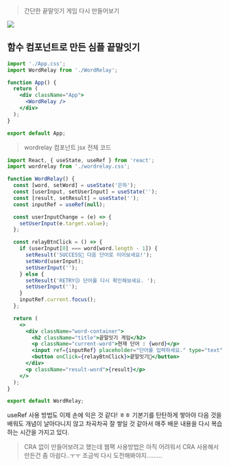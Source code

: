 > 간단한 끝말잇기 게임 다시 만들어보기

![](https://velog.velcdn.com/images/reasonz/post/2eccd273-8c23-47de-a902-a6024aa8d4a5/image.gif)

## 함수 컴포넌트로 만든 심플 끝말잇기

```jsx
import './App.css';
import WordRelay from './WordRelay';

function App() {
  return (
    <div className="App">
      <WordRelay />
    </div>
  );
}

export default App;
```

> wordrelay 컴포넌트 jsx 전체 코드

```jsx
import React, { useState, useRef } from 'react';
import wordrelay from './wordrelay.css';

function WordRelay() {
  const [word, setWord] = useState('은하');
  const [userInput, setUserInput] = useState('');
  const [result, setResult] = useState('');
  const inputRef = useRef(null);

  const userInputChange = (e) => {
    setUserInput(e.target.value);
  };

  const relayBtnClick = () => {
    if (userInput[0] === word[word.length - 1]) {
      setResult('SUCCESS💜 다음 단어로 이어보세요!');
      setWord(userInput);
      setUserInput('');
    } else {
      setResult('RETRY😥 단어를 다시 확인해보세요. ');
      setUserInput('');
    }
    inputRef.current.focus();
  };

  return (
    <>
      <div className="word-container">
        <h2 className="title">끝말잇기 게임</h2>
        <p className="current-word">현재 단어 : {word}</p>
        <input ref={inputRef} placeholder="단어를 입력하세요." type="text" value={userInput} onChange={userInputChange} />
        <button onClick={relayBtnClick}>끝말잇기🎵</button>
      </div>
      <p className="result-word">{result}</p>
    </>
  );
}

export default WordRelay;
```

useRef 사용 방법도 이제 손에 익은 것 같다! ㅎㅎ
기본기를 탄탄하게 쌓아야 다음 것을 배워도 개념이 날아다니지 않고 차곡차곡 잘 쌓일 것 같아서 매주 배운 내용을 다시 복습하는 시간을 가지고 있다.

> CRA 없이 만들어보려고 했는데 웹팩 사용방법은 아직 어려워서 CRA 사용해서 만든건 좀 아쉽다..ㅜㅜ
> 조금씩 다시 도전해봐야지.........
